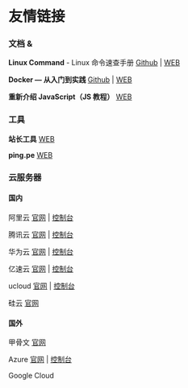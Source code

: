 # 友情链接

### 文档 &&#x20;

**Linux Command** - Linux 命令速查手册 [Github](https://github.com/jaywcjlove/linux-command) | [WEB](https://qq.wdev.cn/)

**Docker — 从入门到实践** [Github](https://github.com/yeasy/docker\_practice) | [WEB](https://yeasy.gitbook.io/docker\_practice/)

**重新介绍 JavaScript（JS 教程）** [WEB](https://developer.mozilla.org/zh-CN/docs/Web/JavaScript/Language\_Overview)

### 工具

**站长工具** [WEB](https://tool.chinaz.com/)

**ping.pe** [WEB](https://ping.pe/)

### 云服务器

#### 国内

阿里云 [官网](https://www.aliyun.com/) | [控制台](https://home.console.aliyun.com/)

腾讯云 [官网](https://cloud.tencent.com/) | [控制台](https://console.cloud.tencent.com/)

华为云 [官网](https://www.huaweicloud.com/) | [控制台](https://console.huaweicloud.com/)

亿速云 [官网](https://www.yisu.com/) | [控制台](https://www.yisu.com/)

ucloud [官网](https://www.ucloud.cn/) | [控制台](https://www.ucloud.cn/)

硅云 [官网](https://www.vpsor.cn/)

#### 国外

甲骨文 [官网](https://www.oracle.com/cn/)

Azure [官网](https://azure.microsoft.com/zh-cn/) | [控制台](https://portal.azure.com/)

Google Cloud
